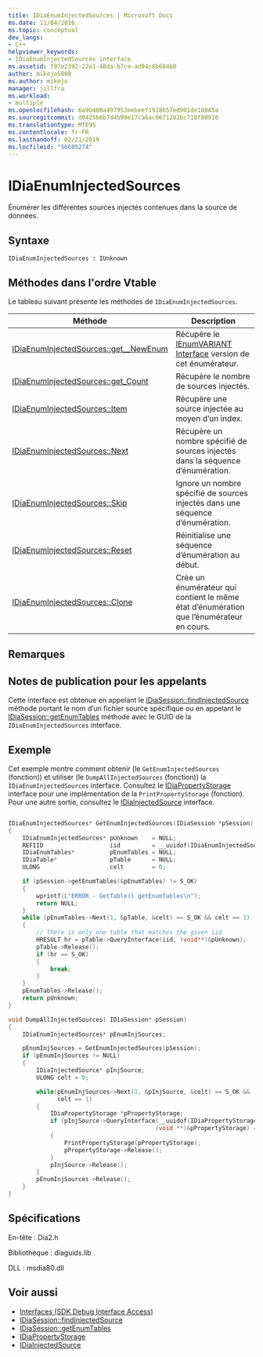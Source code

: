 ```yaml
---
title: IDiaEnumInjectedSources | Microsoft Docs
ms.date: 11/04/2016
ms.topic: conceptual
dev_langs:
- C++
helpviewer_keywords:
- IDiaEnumInjectedSources interface
ms.assetid: f97e2392-22e1-48da-b7ce-ad94c8b684b0
author: mikejo5000
ms.author: mikejo
manager: jillfra
ms.workload:
- multiple
ms.openlocfilehash: 6a9b480a497953eebeef1918657ed901de10845a
ms.sourcegitcommit: d0425b6b7d4b99e17ca6ac0671282bc718f80910
ms.translationtype: MTE95
ms.contentlocale: fr-FR
ms.lasthandoff: 02/21/2019
ms.locfileid: "56605274"
---
```

# <a name="idiaenuminjectedsources"></a>IDiaEnumInjectedSources
Énumérer les différentes sources injectés contenues dans la source de données.

## <a name="syntax"></a>Syntaxe

```
IDiaEnumInjectedSources : IUnknown
```

## <a name="methods-in-vtable-order"></a>Méthodes dans l'ordre Vtable
Le tableau suivant présente les méthodes de `IDiaEnumInjectedSources`.

|Méthode|Description|
|------------|-----------------|
|[IDiaEnumInjectedSources::get__NewEnum](../../debugger/debug-interface-access/idiaenuminjectedsources-get-newenum.md)|Récupère le [IEnumVARIANT Interface](/previous-versions/windows/desktop/api/oaidl/nn-oaidl-ienumvariant) version de cet énumérateur.|
|[IDiaEnumInjectedSources::get_Count](../../debugger/debug-interface-access/idiaenuminjectedsources-get-count.md)|Récupère le nombre de sources injectés.|
|[IDiaEnumInjectedSources::Item](../../debugger/debug-interface-access/idiaenuminjectedsources-item.md)|Récupère une source injectée au moyen d’un index.|
|[IDiaEnumInjectedSources::Next](../../debugger/debug-interface-access/idiaenuminjectedsources-next.md)|Récupère un nombre spécifié de sources injectés dans la séquence d’énumération.|
|[IDiaEnumInjectedSources::Skip](../../debugger/debug-interface-access/idiaenuminjectedsources-skip.md)|Ignore un nombre spécifié de sources injectés dans une séquence d’énumération.|
|[IDiaEnumInjectedSources::Reset](../../debugger/debug-interface-access/idiaenuminjectedsources-reset.md)|Réinitialise une séquence d’énumération au début.|
|[IDiaEnumInjectedSources::Clone](../../debugger/debug-interface-access/idiaenuminjectedsources-clone.md)|Crée un énumérateur qui contient le même état d’énumération que l’énumérateur en cours.|

## <a name="remarks"></a>Remarques

## <a name="notes-for-callers"></a>Notes de publication pour les appelants
Cette interface est obtenue en appelant le [IDiaSession::findInjectedSource](../../debugger/debug-interface-access/idiasession-findinjectedsource.md) méthode portant le nom d’un fichier source spécifique ou en appelant le [IDiaSession::getEnumTables](../../debugger/debug-interface-access/idiasession-getenumtables.md) méthode avec le GUID de la `IDiaEnumInjectedSources` interface.

## <a name="example"></a>Exemple
Cet exemple montre comment obtenir (le `GetEnumInjectedSources` (fonction)) et utiliser (le `DumpAllInjectedSources` (fonction)) la `IDiaEnumInjectedSources` interface. Consultez le [IDiaPropertyStorage](../../debugger/debug-interface-access/idiapropertystorage.md) interface pour une implémentation de la `PrintPropertyStorage` (fonction). Pour une autre sortie, consultez le [IDiaInjectedSource](../../debugger/debug-interface-access/idiainjectedsource.md) interface.

```C++

IDiaEnumInjectedSources* GetEnumInjectedSources(IDiaSession *pSession)
{
    IDiaEnumInjectedSources* pUnknown    = NULL;
    REFIID                   iid         = __uuidof(IDiaEnumInjectedSources);
    IDiaEnumTables*          pEnumTables = NULL;
    IDiaTable*               pTable      = NULL;
    ULONG                    celt        = 0;

    if (pSession->getEnumTables(&pEnumTables) != S_OK)
    {
        wprintf(L"ERROR - GetTable() getEnumTables\n");
        return NULL;
    }
    while (pEnumTables->Next(1, &pTable, &celt) == S_OK && celt == 1)
    {
        // There is only one table that matches the given iid
        HRESULT hr = pTable->QueryInterface(iid, (void**)&pUnknown);
        pTable->Release();
        if (hr == S_OK)
        {
            break;
        }
    }
    pEnumTables->Release();
    return pUnknown;
}

void DumpAllInjectedSources( IDiaSession* pSession)
{
    IDiaEnumInjectedSources* pEnumInjSources;

    pEnumInjSources = GetEnumInjectedSources(pSession);
    if (pEnumInjSources != NULL)
    {
        IDiaInjectedSource* pInjSource;
        ULONG celt = 0;

        while(pEnumInjSources->Next(1, &pInjSource, &celt) == S_OK &&
              celt == 1)
        {
            IDiaPropertyStorage *pPropertyStorage;
            if (pInjSource->QueryInterface(__uuidof(IDiaPropertyStorage),
                                          (void **)&pPropertyStorage) == S_OK)
            {
                PrintPropertyStorage(pPropertyStorage);
                pPropertyStorage->Release();
            }
            pInjSource->Release();
        }
        pEnumInjSources->Release();
    }
}
```

## <a name="requirements"></a>Spécifications
En-tête : Dia2.h

Bibliothèque : diaguids.lib

DLL : msdia80.dll

## <a name="see-also"></a>Voir aussi
- [Interfaces (SDK Debug Interface Access)](../../debugger/debug-interface-access/interfaces-debug-interface-access-sdk.md)
- [IDiaSession::findInjectedSource](../../debugger/debug-interface-access/idiasession-findinjectedsource.md)
- [IDiaSession::getEnumTables](../../debugger/debug-interface-access/idiasession-getenumtables.md)
- [IDiaPropertyStorage](../../debugger/debug-interface-access/idiapropertystorage.md)
- [IDiaInjectedSource](../../debugger/debug-interface-access/idiainjectedsource.md)
